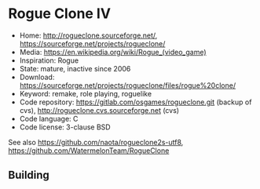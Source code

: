 # Rogue Clone IV

- Home: http://rogueclone.sourceforge.net/, https://sourceforge.net/projects/rogueclone/
- Media: https://en.wikipedia.org/wiki/Rogue_(video_game)
- Inspiration: Rogue
- State: mature, inactive since 2006
- Download: https://sourceforge.net/projects/rogueclone/files/rogue%20clone/
- Keyword: remake, role playing, roguelike
- Code repository: https://gitlab.com/osgames/rogueclone.git (backup of cvs), http://rogueclone.cvs.sourceforge.net (cvs)
- Code language: C
- Code license: 3-clause BSD

See also https://github.com/naota/rogueclone2s-utf8, https://github.com/WatermelonTeam/RogueClone

## Building
